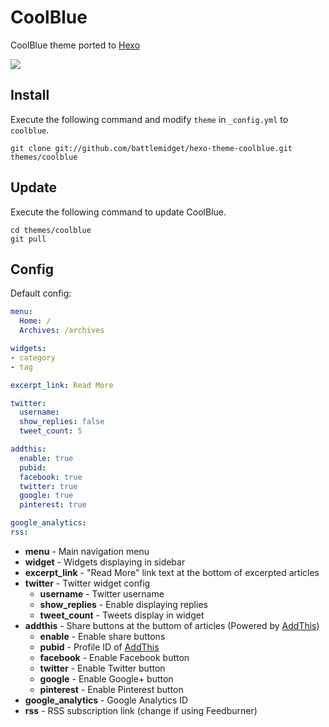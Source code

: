 # CoolBlue

CoolBlue theme ported to [Hexo]

![](http://i.minus.com/iRlwPj7tIkBBU.png)

## Install

Execute the following command and modify `theme` in `_config.yml` to `coolblue`.

```
git clone git://github.com/battlemidget/hexo-theme-coolblue.git themes/coolblue
```

## Update

Execute the following command to update CoolBlue.

```
cd themes/coolblue
git pull
```

## Config

Default config:

``` yaml
menu:
  Home: /
  Archives: /archives

widgets:
- category
- tag

excerpt_link: Read More

twitter:
  username:
  show_replies: false
  tweet_count: 5

addthis:
  enable: true
  pubid:
  facebook: true
  twitter: true
  google: true
  pinterest: true

google_analytics:
rss:
```

- **menu** - Main navigation menu
- **widget** - Widgets displaying in sidebar
- **excerpt_link** - "Read More" link text at the bottom of excerpted articles
- **twitter** - Twitter widget config
  - **username** - Twitter username
  - **show_replies** - Enable displaying replies
  - **tweet_count** - Tweets display in widget
- **addthis** - Share buttons at the buttom of articles (Powered by [AddThis])
  - **enable** - Enable share buttons
  - **pubid** - Profile ID of [AddThis]
  - **facebook** - Enable Facebook button
  - **twitter** - Enable Twitter button
  - **google** - Enable Google+ button
  - **pinterest** - Enable Pinterest button
- **google_analytics** - Google Analytics ID
- **rss** - RSS subscription link (change if using Feedburner)

[Hexo]: http://zespia.tw/hexo/
[AddThis]: https://www.addthis.com
